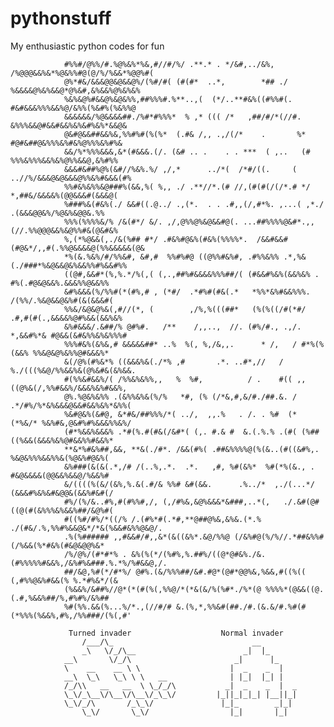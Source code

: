 # pythonstuff
My enthusiastic python codes for fun

                #%%#/@%%/#.%@%&%*%&,#//#/%/ .**.* . */&#,../&%, /%@@@&&%&*%@&%%#@(@/%/%&&*%@@%#(
                @%*#&/&&&@@&@&&@%/(%#/#( (#(#*  ..*,        *## ./ %&&&&@%&%&&@*@%&#,&%&&%@%&%&%
                %&%&@%#&&@%&@&%%,##%%%#.%**..,(  (*/..**#&%((#%%#(. #&#&&&%%%&&%@/&%%(%&#%(%&%%@
                &&&&&&/%@&&&&##./%#*#%%%*  % ,* ((( /*   ,##/#/*(//#. &%%%&&@#&&#&&%&%&#%&%*&&@&
                @&#@&&##&&%&,%%#%#(%(%*  (.#& /,, .,/(/*    .       %* #@#&##@&%%%&%#&%@%%%&%#%&
                &&/%*%%%&&&,&*(#&&&.(/. (&# .. .    . . ***  ( ,..   (# %%%&%%%&&%&%@%%&&@,&%#%%
                &&&#&##%@%(&#//%&%.%/ ,/,*      ../*(  /*#/((.     ( ..//%/&&&@&@&&&@%%&%#&&&(#%
                %%#&%&%%&@###%(&&,%( %,, ./ .**//*.(# //,(#(#(/(/*.# */ *,##&/&&&&%(@@&&&#(&&&@(
                %###%&(#&%(./ &&#((.@../ .,(*.  . . .#,,(/,#*%. ,...( ,*./ .(&&&@@&%/%@&%&@@&.%%
                %%%(%%%%&/% /&(#*/ &/. ,/,@%%@%&@&&#@(. ...##%%%%@&#*.,,(//.%%@@@&&%&@%%#&(@&#&%
                %,(*%@&&(,./&(%## #*/ .#&%#@&%(#&%(%%%%*.  /&&#&&#(#@&*/,,#(.%%@&&&&@(%%&&&&&(@&
                *%(&.%&%/#/%%&#, &#,#  %%#%#@ ((@%%#&%#, .#%%&%% .*,%&(./###*%&@&&@&%&&%%#%&&#%%
                ((@#,&&#*(%,%.*/%(,( (,.,##%#&&&&%%%##/( (#&&#%&%(&&%&% . #%(.#@&@&&%.&&&%%@&&%%
                &#%&&&(%/%%#(*(#%,# , (*#/  .*#%#(#&(.*   *%%*&%#&&%%%.  /(%%/.%&@&&@&%#(&(&&&#(
                %%&/&@&@%&(,#//(*, (        ,/%,%(((##*   (%(%((/#(*#/ .#,#(#(.,&&&&%@#%&&(&&%&%
                &%#&&&/.&##/% @#%#.   /**    /,,..,  //. (#%/#., .,/. *,&&#%*& #@&&(&#&%%&%&%%%#
                %%%#&%(&%&,# &&&&&##* ..%  %(, %,/&,,.      * /,   / #*%(%(&&% %%&@&@%&%%@#&&&%*
                &(/@%(#%&*% ((&&&%&(./*% ,#       .*. ..#*,//   /   %./(((%&@/%%&&%&(@%&#&(&%&&.
                #(%%&#&&%/( /%%&%&%%,,   %  %#,          / .    #(( ,,((@%&(/,%%#&&%/&&&%&%#&&%,
                @%.%@&%&%% .(&%%&%&(%/%   *#, (% (/*&,#,&/#./##.&. / .*/#%/%*&%&&&@&&#&&%&%*&%%(
                %&#@&%(&#@, &*#&/##%%%/*( ../,  ,,.%   . /. . %#  (* (*%&/* %&%#&,@&#%#%&&&%%&%/
                (#*%&&%&&&% .*#(%.#(#&(/&#*( (,. #.& #  &.(.%.% .(#( (%##((%&&(&&&%&%@#&&%%#&&%*
                **&*%#&%##,&&, **&(./#*. /&&(#%( .##&%%%%@(%(&..(#((&#%,. %&@&%%%&&%%&(%@&%#@&%(
                &%###(&(&(.*,/# /(..%,.*.  .*.   ,#, %#(&%*  %#(*%(&., . #&@&&&&(@@&&%&&@/%&&%#
                &/((((%(&/(&%,%.&(.#/& %%# &#(&&.      .%../*  ,./(...*/ (&&&#%&%&#&@@&(&&%#&#(/
                #%/(%/&..#%,#(#%%#,/, (,/#%&,&@%&&&*&###,..*(,   ./.&#(@#((@(#(&%%%&%&&%##/&@%#(
                #((%#/#%/*((/% /.(#%*#(.*#,**@##@%&,&%&.(*.%  ./(#&/.%,%%#%&&@&*/*&(%&&#&%%@&@/.
                .%(%###### ,,#&&#/#,,&*(&((&%*.&@/%%@ (/&%#@(%/%//.*##&%%#(/%&&(%*#&%(#&@&@@%&* 
                /%/@%/(#*#*% . &%(%(*/(%#%,%.##%/((@*@#&%./&.(#%%%%%#&&%,/&%#%&###.%.*%/%#&&@,/.
                ##/&@,%#(*/#*%/ @#%.(&/%%%##/&#.#@*(@#*@@%&,%&&,#((%((  (,#%%@&%#&&(% %.*#%&*/(&
                (%&&%/&##%//@*(*(#(%(,%%@/*(*&(&/%(%#*./%*(@ %%%%*(@&&((@.(.#,%&&%##/%,#%#%/&%##
                %#(%%.&&(%...%/*.,(//#/# &.(%,*,%%&#(##./#.(&.&/#.%#(#(*%%%(%&&%,#%,/%%###/(%(,#'
                
                 Turned invader                    Normal invader
                    /___/\_                               __
                    _\   \/_/\__                        _|  |_
                __\       \/_/\                       _|      |_
                \    __    __ \ \                    |  _    _  |
                __\  \_\   \_\ \ \   __              | |_|  |_| |
                /_/\\   __   __  \ \_/_/\           _|  _    _  |  _
                \_\/_\__\/\__\/\__\/_\_\/         |_||_|_|_| |__||_|
                \_\/_/\       /_\_\/               |_|_        _|_|
                    \_\/       \_\/                  |_|       |_|